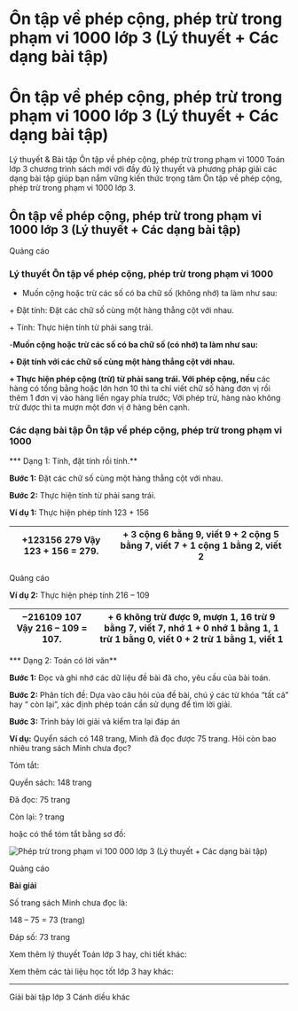 # Ôn tập về phép cộng, phép trừ trong phạm vi 1000 lớp 3 (Lý thuyết + Các dạng bài tập)

# Ôn tập về phép cộng, phép trừ trong phạm vi 1000 lớp 3 (Lý thuyết + Các dạng bài tập)

Lý thuyết & Bài tập Ôn tập về phép cộng, phép trừ trong phạm vi 1000 Toán lớp 3 chương trình sách mới với đầy đủ lý thuyết và phương pháp giải các dạng bài tập giúp bạn nắm vững kiến thức trọng tâm Ôn tập về phép cộng, phép trừ trong phạm vi 1000 lớp 3.

## Ôn tập về phép cộng, phép trừ trong phạm vi 1000 lớp 3 (Lý thuyết + Các dạng bài tập)

Quảng cáo

### Lý thuyết Ôn tập về phép cộng, phép trừ trong phạm vi 1000

- Muốn cộng hoặc trừ các số có ba chữ số (không nhớ) ta làm như sau:

\+ Đặt tính: Đặt các chữ số cùng một hàng thẳng cột với nhau.

\+ Tính: Thực hiện tính từ phải sang trái.

-**Muốn cộng hoặc trừ các số có ba chữ số (có nhớ) ta làm như sau:**

**\+ Đặt tính với các chữ số cùng một hàng thẳng cột với nhau.**

**\+ Thực hiện phép cộng (trừ) từ phải sang trái. Với phép cộng, nếu** các hàng có tổng bằng hoặc lớn hơn 10 thì ta chỉ viết chữ số hàng đơn vị rồi thêm 1 đơn vị vào hàng liền ngay phía trước; Với phép trừ, hàng nào không trừ được thì ta mượn một đơn vị ở hàng bên cạnh.

### Các dạng bài tập Ôn tập về phép cộng, phép trừ trong phạm vi 1000

*** Dạng 1: Tính, đặt tính rồi tính.**

**Bước 1:** Đặt các chữ số cùng một hàng thẳng cột với nhau.

**Bước 2:** Thực hiện tính từ phải sang trái.

**Ví dụ 1:** Thực hiện phép tính 123 + 156

+123156 279 Vậy 123 + 156 = 279. |  \+ 3 cộng 6 bằng 9, viết 9 \+ 2 cộng 5 bằng 7, viết 7 \+ 1 cộng 1 bằng 2, viết 2  
---|---  
  
Quảng cáo

**Ví dụ 2:** Thực hiện phép tính 216 – 109

−216109 107 Vậy 216 – 109 = 107. |  \+ 6 không trừ được 9, mượn 1, 16 trừ 9 bằng 7, viết 7, nhớ 1 \+ 0 nhớ 1 bằng 1, 1 trừ 1 bằng 0, viết 0 \+ 2 trừ 1 bằng 1, viết 1  
---|---  
  
*** Dạng 2: Toán có lời văn**

**Bước 1:** Đọc và ghi nhớ các dữ liệu đề bài đã cho, yêu cầu của bài toán.

**Bước 2:** Phân tích đề: Dựa vào câu hỏi của đề bài, chú ý các từ khóa “tất cả” hay “ còn lại”, xác định phép toán cần sử dụng để tìm lời giải.

**Bước 3:** Trình bày lời giải và kiểm tra lại đáp án

**Ví dụ:** Quyển sách có 148 trang, Minh đã đọc được 75 trang. Hỏi còn bao nhiêu trang sách Minh chưa đọc?

Tóm tắt: 

Quyển sách: 148 trang

Đã đọc: 75 trang

Còn lại: ? trang

hoặc có thể tóm tắt bằng sơ đồ:

![Phép trừ trong phạm vi 100 000 lớp 3 \(Lý thuyết + Các dạng bài tập\)](https://vietjack.com/toan-3-cd/images/ly-thuyet-phep-tru-trong-pham-vi-100-000-251447.PNG)

Quảng cáo

**Bài giải**

Số trang sách Minh chưa đọc là:

148 – 75 = 73 (trang)

Đáp số: 73 trang

Xem thêm lý thuyết Toán lớp 3 hay, chi tiết khác:

Xem thêm các tài liệu học tốt lớp 3 hay khác:

* * *

Giải bài tập lớp 3 Cánh diều khác
